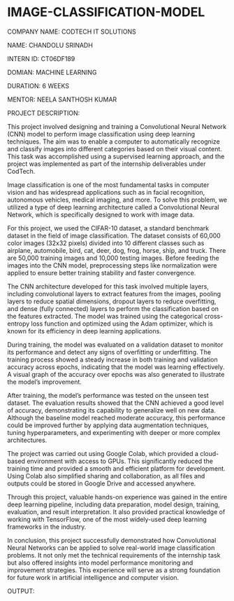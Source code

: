 # IMAGE-CLASSIFICATION-MODEL


COMPANY NAME: CODTECH IT SOLUTIONS

NAME: CHANDOLU SRINADH

INTERN ID: CT06DF189

DOMIAN: MACHINE LEARNING

DURATION: 6 WEEKS

MENTOR: NEELA SANTHOSH KUMAR

PROJECT DESCRIPTION:

This project involved designing and training a Convolutional Neural Network (CNN) model to perform image classification using deep learning techniques. The aim was to enable a computer to automatically recognize and classify images into different categories based on their visual content. This task was accomplished using a supervised learning approach, and the project was implemented as part of the internship deliverables under CodTech.

Image classification is one of the most fundamental tasks in computer vision and has widespread applications such as in facial recognition, autonomous vehicles, medical imaging, and more. To solve this problem, we utilized a type of deep learning architecture called a Convolutional Neural Network, which is specifically designed to work with image data.

For this project, we used the CIFAR-10 dataset, a standard benchmark dataset in the field of image classification. The dataset consists of 60,000 color images (32x32 pixels) divided into 10 different classes such as airplane, automobile, bird, cat, deer, dog, frog, horse, ship, and truck. There are 50,000 training images and 10,000 testing images. Before feeding the images into the CNN model, preprocessing steps like normalization were applied to ensure better training stability and faster convergence.

The CNN architecture developed for this task involved multiple layers, including convolutional layers to extract features from the images, pooling layers to reduce spatial dimensions, dropout layers to reduce overfitting, and dense (fully connected) layers to perform the classification based on the features extracted. The model was trained using the categorical cross-entropy loss function and optimized using the Adam optimizer, which is known for its efficiency in deep learning applications.

During training, the model was evaluated on a validation dataset to monitor its performance and detect any signs of overfitting or underfitting. The training process showed a steady increase in both training and validation accuracy across epochs, indicating that the model was learning effectively. A visual graph of the accuracy over epochs was also generated to illustrate the model’s improvement.

After training, the model’s performance was tested on the unseen test dataset. The evaluation results showed that the CNN achieved a good level of accuracy, demonstrating its capability to generalize well on new data. Although the baseline model reached moderate accuracy, this performance could be improved further by applying data augmentation techniques, tuning hyperparameters, and experimenting with deeper or more complex architectures.

The project was carried out using Google Colab, which provided a cloud-based environment with access to GPUs. This significantly reduced the training time and provided a smooth and efficient platform for development. Using Colab also simplified sharing and collaboration, as all files and outputs could be stored in Google Drive and accessed anywhere.

Through this project, valuable hands-on experience was gained in the entire deep learning pipeline, including data preparation, model design, training, evaluation, and result interpretation. It also provided practical knowledge of working with TensorFlow, one of the most widely-used deep learning frameworks in the industry.

In conclusion, this project successfully demonstrated how Convolutional Neural Networks can be applied to solve real-world image classification problems. It not only met the technical requirements of the internship task but also offered insights into model performance monitoring and improvement strategies. This experience will serve as a strong foundation for future work in artificial intelligence and computer vision.

OUTPUT:
